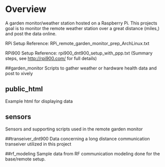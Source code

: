# Overview

A garden monitor/weather station hosted on a Raspberry Pi. This projects goal is to monitor the remote weather station over a great distance (miles,) and post the data online.

RPi Setup Reference:
RPi_remote_garden_monitor_prep_ArchLinux.txt

RPi900 Setup Reference:
rpi900_dnt900_setup_with_ppp.txt (Summary steps, see http://rpi900.com/ for full details)

##garden_monitor
Scripts to gather weather or hardware health data and post to xively

## public_html
Example html for displaying data

## sensors
Sensors and supporting scripts used in the remote garden monitor

##transeiver_dnt900
Data concerning a long distance communication transeiver utilized in this project

##rf_modeling
Sample data from RF communication modeling done for the base/remote setup.